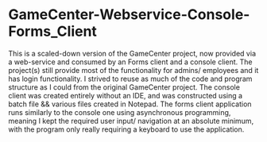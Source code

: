 # GameCenter-Webservice-Console-Forms_Client
This is a scaled-down version of the GameCenter project, now provided via a web-service and consumed by an Forms client and a console client. The project(s) still provide most of the functionality for admins/ employees and it has login functionality. I strived to reuse as much of the code and program structure as I could from the original GameCenter project. 
The console client was created entirely without an IDE, and was constructed using a batch file && various files created in Notepad. 
The forms client application runs similarly to the console one using asynchronous programming, meaning I kept the required user input/ navigation at an absolute minimum, with the program only really requiring a keyboard to use the application. 
